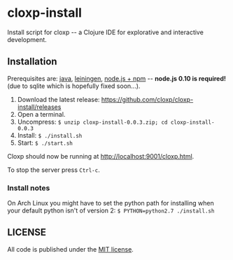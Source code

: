 # cloxp-install
Install script for cloxp -- a Clojure IDE for explorative and interactive development.

## Installation

Prerequisites are: [java](http://www.oracle.com/technetwork/java/javase/downloads/jdk8-downloads-2133151.html), [leiningen](http://leiningen.org/), [node.js + npm](http://nodejs.org/) -- __node.js 0.10 is required!__ (due to sqlite which is hopefully fixed soon...).

1. Download the latest release: https://github.com/cloxp/cloxp-install/releases
2. Open a terminal.
2. Uncompress: `$ unzip cloxp-install-0.0.3.zip; cd cloxp-install-0.0.3`
3. Install: `$ ./install.sh`
4. Start: `$ ./start.sh`

Cloxp should now be running at [http://localhost:9001/cloxp.html](http://localhost:9001/cloxp.html).

To stop the server press `Ctrl-c`.

### Install notes

On Arch Linux you might have to set the python path for installing when your default python isn't of version 2: `$ PYTHON=python2.7 ./install.sh`

## LICENSE

All code is published under the [MIT license](https://github.com/cloxp/cloxp-install/blob/master/LICENSE).
